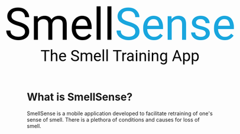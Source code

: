 <div style="font-family: Roboto; color: black; display: flex; flex-direction: column; align-items: center; margin-bottom: 70px">
    <div style="font-size: 120px; line-height: 1;">
        <span>Smell</span><span style="color: #19A6DE">Sense</span>
    </div>
    <div style="font-size: 42px;">The Smell Training App</div>
</div>

# What is SmellSense?

SmellSense is a mobile application developed to facilitate retraining of one's sense of smell. There is a plethora of conditions and causes for loss of smell.
